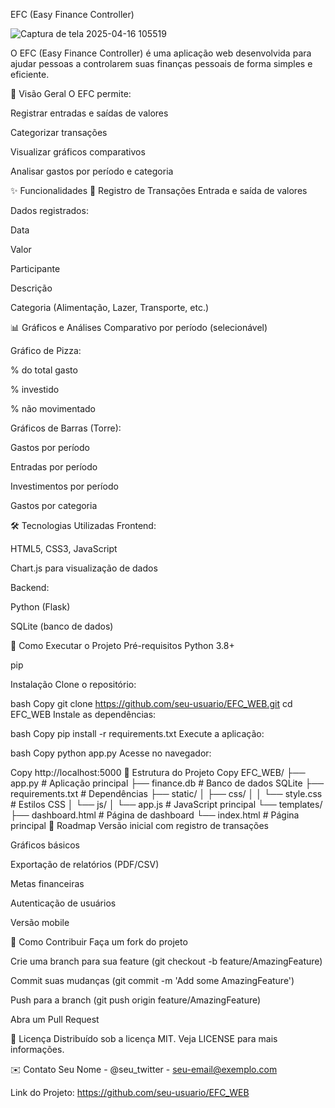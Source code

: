 EFC (Easy Finance Controller)

![Captura de tela 2025-04-16 105519](https://github.com/user-attachments/assets/5faf4de4-615c-49cf-82b8-701768740737)




O EFC (Easy Finance Controller) é uma aplicação web desenvolvida para ajudar pessoas a controlarem suas finanças pessoais de forma simples e eficiente.

📌 Visão Geral
O EFC permite:

Registrar entradas e saídas de valores

Categorizar transações

Visualizar gráficos comparativos

Analisar gastos por período e categoria

✨ Funcionalidades
📝 Registro de Transações
Entrada e saída de valores

Dados registrados:

Data

Valor

Participante

Descrição

Categoria (Alimentação, Lazer, Transporte, etc.)

📊 Gráficos e Análises
Comparativo por período (selecionável)

Gráfico de Pizza:

% do total gasto

% investido

% não movimentado

Gráficos de Barras (Torre):

Gastos por período

Entradas por período

Investimentos por período

Gastos por categoria

🛠 Tecnologias Utilizadas
Frontend:

HTML5, CSS3, JavaScript

Chart.js para visualização de dados

Backend:

Python (Flask)

SQLite (banco de dados)

🚀 Como Executar o Projeto
Pré-requisitos
Python 3.8+

pip

Instalação
Clone o repositório:

bash
Copy
git clone https://github.com/seu-usuario/EFC_WEB.git
cd EFC_WEB
Instale as dependências:

bash
Copy
pip install -r requirements.txt
Execute a aplicação:

bash
Copy
python app.py
Acesse no navegador:

Copy
http://localhost:5000
📂 Estrutura do Projeto
Copy
EFC_WEB/
├── app.py                # Aplicação principal
├── finance.db            # Banco de dados SQLite
├── requirements.txt      # Dependências
├── static/
│   ├── css/
│   │   └── style.css     # Estilos CSS
│   └── js/
│       └── app.js        # JavaScript principal
└── templates/
    ├── dashboard.html    # Página de dashboard
    └── index.html        # Página principal
📝 Roadmap
Versão inicial com registro de transações

Gráficos básicos

Exportação de relatórios (PDF/CSV)

Metas financeiras

Autenticação de usuários

Versão mobile

🤝 Como Contribuir
Faça um fork do projeto

Crie uma branch para sua feature (git checkout -b feature/AmazingFeature)

Commit suas mudanças (git commit -m 'Add some AmazingFeature')

Push para a branch (git push origin feature/AmazingFeature)

Abra um Pull Request

📄 Licença
Distribuído sob a licença MIT. Veja LICENSE para mais informações.

✉️ Contato
Seu Nome - @seu_twitter - seu-email@exemplo.com

Link do Projeto: https://github.com/seu-usuario/EFC_WEB

